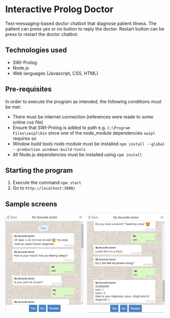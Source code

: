 # Interactive Prolog Doctor
Text-messaging-based doctor chatbot that diagnose patient illness. The patient can press yes or no button to reply the doctor. Restart button can be press to restart the doctor chatbot.

## Technologies used
- SWI-Prolog
- Node.js
- Web languages (Javascript, CSS, HTML)

## Pre-requisites
In order to execute the program as intended, the following conditions must be met:
- There must be internet connection (references were made to some online css file)
- Ensure that SWI-Prolog is added to path e.g. `C:\Program Files\swipl\bin` since one of the node_module dependencies `swipl` requires so
- Window build tools node module must be installed `npm install --global --production windows-build-tools`
- All Node.js dependencies must be installed using `npm install`

## Starting the program
1. Execute the command `npm start`
2. Go to `http://localhost:3000/`

## Sample screens

![alt text](_sample_image/sample_screen.JPG)
